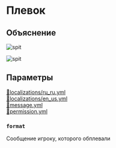 <!-- #region title -->
# Плевок
<!-- #endregion title -->

<!-- #region explanation -->
## Объяснение
![spit](/spit.gif)


![spit](/spit.png)
<!-- #endregion explanation -->

<!-- #region parameters -->
## Параметры
[:file_folder:localizations/ru_ru.yml](/docs/localizations/ru_ru/message/contact/spit)\
[:file_folder:localizations/en_us.yml](/docs/localizations/en_us/message/contact/spit)\
[:file_folder:message.yml](/docs/message/contact/spit/)\
[:file_folder:permission.yml](/docs/permission/message/contact/spit/)
<!-- #endregion parameters -->

<!-- #region localization -->
### `format`

Сообщение игроку, которого обплевали
<!-- #endregion localization -->
